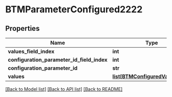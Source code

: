 # BTMParameterConfigured2222

## Properties
Name | Type | Description | Notes
------------ | ------------- | ------------- | -------------
**values_field_index** | **int** |  | [optional] 
**configuration_parameter_id_field_index** | **int** |  | [optional] 
**configuration_parameter_id** | **str** |  | [optional] 
**values** | [**list[BTMConfiguredValue1341]**](BTMConfiguredValue1341.md) |  | [optional] 

[[Back to Model list]](../README.md#documentation-for-models) [[Back to API list]](../README.md#documentation-for-api-endpoints) [[Back to README]](../README.md)


